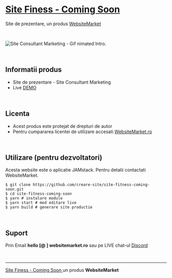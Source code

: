 # [Site Finess - Coming Soon ](https://site-fitness-coming-soon.websitemarket.ro/)

Site de prezentare, un produs [WebsiteMarket](https://websitemarket.ro)

<br />

![Site Consultant Marketing - Gif nimated Intro.](https://raw.githubusercontent.com/creare-site/static/master/produse/site-fitness-coming-soon-intro.gif)

<br />

## Informatii produs

- Site de prezentare - Site Consultant Marketing
- Live [DEMO](https://site-fitness-coming-soon.websitemarket.ro)
 
<br />

## Licenta

- Acest produs este protejat de drepturi de autor
- Pentru cumpararea licentei de utilizare accesati [WebsiteMarket.ro](https://websitemarket.ro) 

<br />

## Utilizare (pentru dezvoltatori)

Acesta website este o aplicatie JAMstack. Pentru detalii contactati WebsiteMarket.

```
$ git clone https://github.com/creare-site/site-fitness-coming-soon.git
$ cd site-fitness-coming-soon
$ yarn # instalare module
$ yarn start # mod editare live
$ yarn build # generare site productie
```

<br />

## Suport

Prin Email **hello [@ ] websitemarket.ro** sau pe LIVE chat-ul [Discord](https://discord.gg/MFRQmAk)

<br />

---
[Site Finess - Coming Soon ](https://site-fitness-coming-soon.websitemarket.ro/) un produs **WebsiteMarket**
